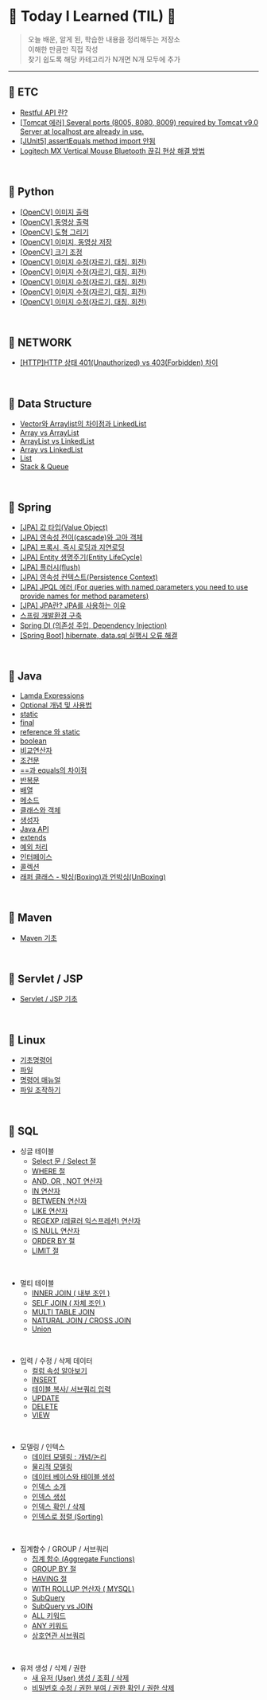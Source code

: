 # :open_file_folder: Today I Learned (TIL) :open_file_folder:
>오늘 배운, 알게 된, 학습한 내용을 정리해두는 저장소   
>이해한 만큼만 직접 작성   
>찾기 쉽도록 해당 카테고리가 N개면 N개 모두에 추가   

---
## :pushpin: ETC   
 * [Restful API 란?](https://github.com/1000MARIN/TIL/blob/1000marin/ETC/RESTful_API.md)
 * [[Tomcat 에러] Several ports (8005, 8080, 8009) required by Tomcat v9.0 Server at localhost are already in use.](https://github.com/1000MARIN/TIL/blob/1000marin/ETC/TomcatPort.md)
 * [[JUnit5] assertEquals method import 안됨](https://github.com/1000MARIN/TIL/blob/1000marin/ETC/JUnitAssertEquals.md)
 * [Logitech MX Vertical Mouse Bluetooth 끊김 현상 해결 방법](https://github.com/1000MARIN/TIL/blob/1000marin/ETC/MouseBluetooth.md)

<br>

## :pushpin: Python
 * [[OpenCV] 이미지 출력](https://github.com/1000MARIN/TIL/blob/1000marin/Python/OpenCV_Img.md)
 * [[OpenCV] 동영상 출력](https://github.com/1000MARIN/TIL/blob/1000marin/Python/OpenCV_Video.md)
 * [[OpenCV] 도형 그리기](https://github.com/1000MARIN/TIL/blob/1000marin/Python/OpenCV_Figure.md)
 * [[OpenCV] 이미지, 동영상 저장](https://github.com/1000MARIN/TIL/blob/1000marin/Python/OpenCV_File.md)
 * [[OpenCV] 크기 조정](https://github.com/1000MARIN/TIL/blob/1000marin/Python/OpenCV_Size.md)
 * [[OpenCV] 이미지 수정(자르기, 대칭, 회전)](https://github.com/1000MARIN/TIL/blob/1000marin/Python/OpenCV_EditImg.md)
 * [[OpenCV] 이미지 수정(자르기, 대칭, 회전)](https://github.com/1000MARIN/TIL/blob/1000marin/Python/OpenCV_EditImg.md)
 * [[OpenCV] 이미지 수정(자르기, 대칭, 회전)](https://github.com/1000MARIN/TIL/blob/1000marin/Python/OpenCV_EditImg.md)
 * [[OpenCV] 이미지 수정(자르기, 대칭, 회전)](https://github.com/1000MARIN/TIL/blob/1000marin/Python/OpenCV_EditImg.md)
 * [[OpenCV] 이미지 수정(자르기, 대칭, 회전)](https://github.com/1000MARIN/TIL/blob/1000marin/Python/OpenCV_EditImg.md)

 





<br>

## :pushpin: NETWORK
 * [[HTTP]HTTP 상태 401(Unauthorized) vs  403(Forbidden) 차이](https://github.com/1000MARIN/TIL/blob/1000marin/NETWORK/HTTP401VS402.md)

<br>

## :pushpin: Data Structure
 * [Vector와 Arraylist의 차이점과 LinkedList](https://github.com/1000MARIN/TIL/blob/1000marin/DataStructure/VectorArrayListLinkedList.md)
 * [Array vs ArrayList](https://github.com/1000MARIN/TIL/blob/1000marin/DataStructure/ArrayVsArrayList.md)
 * [ArrayList vs LinkedList](https://github.com/1000MARIN/TIL/blob/1000marin/DataStructure/ArrayListVsLinkedList.md)
 * [Array vs LinkedList](https://github.com/1000MARIN/TIL/blob/1000marin/DataStructure/ArrayVsLinkedList.md)
 * [List](https://github.com/1000MARIN/TIL/blob/1000marin/DataStructure/List.md)
 * [Stack & Queue](https://github.com/1000MARIN/TIL/blob/1000marin/DataStructure/StackQueue.md)

<br>

## :pushpin: Spring
 * [[JPA] 값 타입(Value Object)](https://github.com/1000MARIN/TIL/blob/1000marin/Spring/ValueObject.md)
 * [[JPA] 영속성 전이(cascade)와 고아 객체](https://github.com/1000MARIN/TIL/blob/1000marin/Spring/cascade.md)
 * [[JPA] 프록시, 즉시 로딩과 지연로딩](https://github.com/1000MARIN/TIL/blob/1000marin/Spring/ProxyLoding.md)
 * [[JPA] Entity 생명주기(Entity LifeCycle)](https://github.com/1000MARIN/TIL/blob/1000marin/Spring/Entity.md)
 * [[JPA] 플러시(flush)](https://github.com/1000MARIN/TIL/blob/1000marin/Spring/flush.md)
 * [[JPA] 영속성 컨텍스트(Persistence Context)](https://github.com/1000MARIN/TIL/blob/1000marin/Spring/PersistenceContext.md)
 * [[JPA] JPQL 에러 (For queries with named parameters you need to use provide names for method parameters)](https://github.com/1000MARIN/TIL/blob/1000marin/Spring/Param.md)
 * [[JPA] JPA란? JPA를 사용하는 이유](https://github.com/1000MARIN/TIL/blob/1000marin/Spring/JPA.md)
 * [스프링 개발환경 구축](https://github.com/1000MARIN/TIL/blob/1000marin/Spring/Start.md)
 * [Spring DI (의존성 주입, Dependency Injection)](https://github.com/1000MARIN/TIL/blob/1000marin/Spring/SpringDI.md)
 * [[Spring Boot] hibernate, data.sql 실행시 오류 해결](https://github.com/1000MARIN/TIL/blob/1000marin/Spring/hibernateData.md)
 
<br>

## :pushpin: Java
 * [Lamda Expressions](https://github.com/1000MARIN/TIL/blob/1000marin/Java/Lamda.md)
 * [Optional 개념 및 사용법](https://github.com/1000MARIN/TIL/blob/1000marin/Java/Optional.md)
 * [static](https://github.com/1000MARIN/TIL/blob/1000marin/Java/static.md)
 * [final](https://github.com/1000MARIN/TIL/blob/1000marin/Java/final.md)
 * [reference 와 static](https://github.com/1000MARIN/TIL/blob/1000marin/Java/Reference_Static.md)
 * [boolean](https://github.com/1000MARIN/TIL/blob/1000marin/Java/ControlStatement_boolean.md)
 * [비교연산자](https://github.com/1000MARIN/TIL/blob/1000marin/Java/ControlStatement_Operator.md)
 * [조건문](https://github.com/1000MARIN/TIL/blob/1000marin/Java/ConditionalOperator.md)
 * [==과 equals의 차이점](https://github.com/1000MARIN/TIL/blob/1000marin/Java/Equals.md)
 * [반복문](https://github.com/1000MARIN/TIL/blob/1000marin/Java/Loop.md)
 * [배열](https://github.com/1000MARIN/TIL/blob/1000marin/Java/Array.md)
 * [메소드](https://github.com/1000MARIN/TIL/blob/1000marin/Java/Method.md)
 * [클래스와 객체](https://github.com/1000MARIN/TIL/blob/1000marin/Java/Class.md)
 * [생성자](https://github.com/1000MARIN/TIL/blob/1000marin/Java/Constructor.md)
 * [Java API](https://github.com/1000MARIN/TIL/blob/1000marin/Java/JavaAPI.md)
 * [extends](https://github.com/1000MARIN/TIL/blob/1000marin/Java/Extends.md)
 * [예외 처리](https://github.com/1000MARIN/TIL/blob/1000marin/Java/Exception.md)
 * [인터페이스](https://github.com/1000MARIN/TIL/blob/1000marin/Java/Interface.md)
 * [콜렉션](https://github.com/1000MARIN/TIL/blob/1000marin/Java/IntCollection.md)
 * [래퍼 클래스 - 박싱(Boxing)과 언박싱(UnBoxing)](https://github.com/1000MARIN/TIL/blob/1000marin/Java/WrapperClass.md)
<br>

## :pushpin: Maven
 * [Maven 기초](https://github.com/1000MARIN/TIL/blob/1000marin/Maven/Maven.md)
<br>

## :pushpin: Servlet / JSP
 * [Servlet / JSP 기초](https://github.com/1000MARIN/TIL/blob/1000marin/Servlet_JSP/Servlet_JSP.md)
<br>

## :pushpin: Linux
 * [기초명령어](https://github.com/1000MARIN/TIL/blob/1000marin/Linux/command.md)
 * [파일](https://github.com/1000MARIN/TIL/tree/1000marin/Linux)
 * [명령어 매뉴얼](https://github.com/1000MARIN/TIL/blob/1000marin/Linux/Man.md)
 * [파일 조작하기](https://github.com/1000MARIN/TIL/blob/1000marin/Linux/FileManipulation.md)
<br>

## :pushpin: SQL
 * 싱글 테이블
    - [Select 문 / Select 절](https://github.com/1000MARIN/TIL/blob/1000marin/SQL/Select.md)
    - [WHERE 절](https://github.com/1000MARIN/TIL/blob/1000marin/SQL/WHERE.md)
    - [AND, OR , NOT 연산자](https://github.com/1000MARIN/TIL/blob/1000marin/SQL/AND_OR_NOT.md)
    - [IN 연산자](https://github.com/1000MARIN/TIL/blob/1000marin/SQL/IN.md)
    - [BETWEEN 연산자](https://github.com/1000MARIN/TIL/blob/1000marin/SQL/BETWEEN.md)
    - [LIKE 연산자](https://github.com/1000MARIN/TIL/blob/1000marin/SQL/LIKE.md)
    - [REGEXP (레귤러 익스프레션) 연산자](https://github.com/1000MARIN/TIL/blob/1000marin/SQL/REGEXP.md)
    - [IS NULL 연산자](https://github.com/1000MARIN/TIL/blob/1000marin/SQL/IS_NULL.md)
    - [ORDER BY 절](https://github.com/1000MARIN/TIL/blob/1000marin/SQL/ORDER_BY.md)
    - [LIMIT 절](https://github.com/1000MARIN/TIL/blob/1000marin/SQL/LIMIT.md)
<br>

 * 멀티 테이블
    - [INNER JOIN ( 내부 조인 )](https://github.com/1000MARIN/TIL/blob/1000marin/SQL/INNER_JOIN.md)
    - [SELF JOIN ( 자체 조인 )](https://github.com/1000MARIN/TIL/blob/1000marin/SQL/SELF_JOIN.md)
    - [MULTI TABLE JOIN](https://github.com/1000MARIN/TIL/edit/1000marin/SQL/MultiTableJoin.md)
    - [NATURAL JOIN / CROSS JOIN](https://github.com/1000MARIN/TIL/blob/1000marin/SQL/NaturalJoin_CrossJoin.md)
    - [Union](https://github.com/1000MARIN/TIL/blob/1000marin/SQL/Union.md)
<br>

* 입력 / 수정 / 삭제 데이터
    - [컬럼 속성 알아보기](https://github.com/1000MARIN/TIL/blob/1000marin/SQL/Column.md)
    - [INSERT](https://github.com/1000MARIN/TIL/blob/1000marin/SQL/INSERT.md)
    - [테이블 복사/ 서브쿼리 입력](https://github.com/1000MARIN/TIL/blob/1000marin/SQL/TableCopy.md)
    - [UPDATE](https://github.com/1000MARIN/TIL/blob/1000marin/SQL/UPDATE.md)
    - [DELETE](https://github.com/1000MARIN/TIL/blob/1000marin/SQL/DELETE.md)
    - [VIEW](https://github.com/1000MARIN/TIL/blob/1000marin/SQL/VIEW.md)
<br>

 * 모델링 / 인텍스
    - [데이터 모델링 : 개념/논리](https://github.com/1000MARIN/TIL/blob/1000marin/SQL/DataModeling.md)
    - [물리적 모델링](https://github.com/1000MARIN/TIL/blob/1000marin/SQL/PhysicalModeling.md)
    - [데이터 베이스와 테이블 생성](https://github.com/1000MARIN/TIL/blob/1000marin/SQL/DataBase.md)
    - [인덱스 소개](https://github.com/1000MARIN/TIL/blob/1000marin/SQL/Index.md)
    - [인덱스 생성](https://github.com/1000MARIN/TIL/blob/1000marin/SQL/CREATE_INDEX.md)
    - [인덱스 확인 / 삭제](https://github.com/1000MARIN/TIL/blob/1000marin/SQL/SHOW_INDEX.md)
    - [인덱스로 정렬 (Sorting)](https://github.com/1000MARIN/TIL/blob/1000marin/SQL/Sorting_INDEX.md)
 <br>
     
 * 집계함수 / GROUP / 서브쿼리
    - [집계 함수 (Aggregate Functions)](https://github.com/1000MARIN/TIL/blob/1000marin/SQL/AggregateFunctions.md)
    - [GROUP BY 절](https://github.com/1000MARIN/TIL/blob/1000marin/SQL/GROUP_BY.md)
    - [HAVING 절](https://github.com/1000MARIN/TIL/blob/1000marin/SQL/HAVING.md)
    - [WITH ROLLUP 연산자 ( MYSQL)](https://github.com/1000MARIN/TIL/blob/1000marin/SQL/WITH_ROLLUP.md)
    - [SubQuery](https://github.com/1000MARIN/TIL/blob/1000marin/SQL/SubQuery.md)
    - [SubQuery vs JOIN](https://github.com/1000MARIN/TIL/blob/1000marin/SQL/SubQuery_vs_JOIN.md)
    - [ALL 키워드](https://github.com/1000MARIN/TIL/blob/1000marin/SQL/ALL.md)
    - [ANY 키워드](https://github.com/1000MARIN/TIL/blob/1000marin/SQL/ANY.md)
    - [상호연관 서브쿼리](https://github.com/1000MARIN/TIL/blob/1000marin/SQL/SubQuery1.md)
<br>
    
 * 유저 생성 / 삭제 / 권한
    - [새 유저 (User) 생성 / 조회 / 삭제](https://github.com/1000MARIN/TIL/blob/1000marin/SQL/USER.md)
    - [비밀번호 수정 / 권한 부여 / 권한 확인 / 권한 삭제](https://github.com/1000MARIN/TIL/blob/1000marin/SQL/SET_GRANT.md)
    



